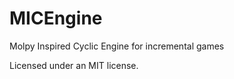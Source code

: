 MICEngine
=========
Molpy Inspired Cyclic Engine for incremental games

Licensed under an MIT license.